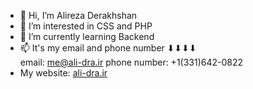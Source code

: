 - 👋 Hi, I’m Alireza Derakhshan
- 👀 I’m interested in CSS and PHP
- 🌱 I’m currently learning Backend
- 📫 It's my email and phone number ⬇⬇⬇⬇</br>
     email: me@ali-dra.ir phone number: +1(331)642-0822
- My website: <a href="https://ali-dra.ir" target="_blank">ali-dra.ir</a>

<!---
alirezadraa/alirezadraa is a ✨ special ✨ repository because its `README.md` (this file) appears on your GitHub profile.
You can click the Preview link to take a look at your changes.
--->
